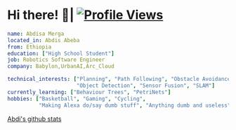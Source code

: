 # Hi there! 👋| [![Profile Views](https://gpvc.arturio.dev/abdimk)](https://github.com/abdimk)

```yaml
name: Abdisa Merga
located_in: Abdis Abeba
from: Ethiopia
education: ["High School Student"]
job: Robotics Software Engineer
company: Babylon,UrbanAI,Arc_Cloud

technical_interests: ["Planning", "Path Following", "Obstacle Avoidance", 
                      "Object Detection", "Sensor Fusion", "SLAM"]
currently_learning: ["Behaviour Trees", "PetriNets"]
hobbies: ["Basketball", "Gaming", "Cycling",
          "Making Alexa do/say dumb stuff", "Anything dumb and useless"]

```

[Abdi's github stats](https://github-readme-stats.vercel.app/api?username=abdimk&show_icons=true&theme=radical&include_all_commits=true)
<!--END_SECTION:waka-->

